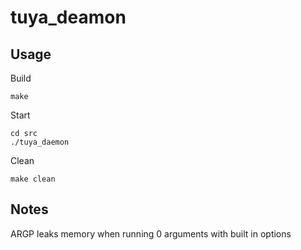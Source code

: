 # tuya_deamon
## Usage
Build
```
make
```
Start
```
cd src
./tuya_daemon
```
Clean
```
make clean
```
## Notes
ARGP leaks memory when running 0 arguments with built in options
